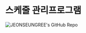 # 스케줄 관리프로그램
![JEONSEUNGREE's GitHub Repo](https://github-readme-stats.vercel.app/api?username=JEONSEUNGREE&show_icons=true&theme=radical)
